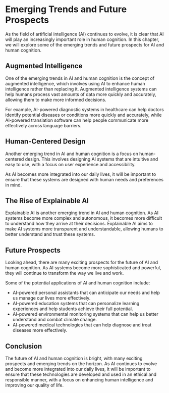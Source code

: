 Emerging Trends and Future Prospects
=================================================================================

As the field of artificial intelligence (AI) continues to evolve, it is clear that AI will play an increasingly important role in human cognition. In this chapter, we will explore some of the emerging trends and future prospects for AI and human cognition.

Augmented Intelligence
----------------------

One of the emerging trends in AI and human cognition is the concept of augmented intelligence, which involves using AI to enhance human intelligence rather than replacing it. Augmented intelligence systems can help humans process vast amounts of data more quickly and accurately, allowing them to make more informed decisions.

For example, AI-powered diagnostic systems in healthcare can help doctors identify potential diseases or conditions more quickly and accurately, while AI-powered translation software can help people communicate more effectively across language barriers.

Human-Centered Design
---------------------

Another emerging trend in AI and human cognition is a focus on human-centered design. This involves designing AI systems that are intuitive and easy to use, with a focus on user experience and accessibility.

As AI becomes more integrated into our daily lives, it will be important to ensure that these systems are designed with human needs and preferences in mind.

The Rise of Explainable AI
--------------------------

Explainable AI is another emerging trend in AI and human cognition. As AI systems become more complex and autonomous, it becomes more difficult to understand how they arrive at their decisions. Explainable AI aims to make AI systems more transparent and understandable, allowing humans to better understand and trust these systems.

Future Prospects
----------------

Looking ahead, there are many exciting prospects for the future of AI and human cognition. As AI systems become more sophisticated and powerful, they will continue to transform the way we live and work.

Some of the potential applications of AI and human cognition include:

* AI-powered personal assistants that can anticipate our needs and help us manage our lives more effectively.
* AI-powered education systems that can personalize learning experiences and help students achieve their full potential.
* AI-powered environmental monitoring systems that can help us better understand and combat climate change.
* AI-powered medical technologies that can help diagnose and treat diseases more effectively.

Conclusion
----------

The future of AI and human cognition is bright, with many exciting prospects and emerging trends on the horizon. As AI continues to evolve and become more integrated into our daily lives, it will be important to ensure that these technologies are developed and used in an ethical and responsible manner, with a focus on enhancing human intelligence and improving our quality of life.
